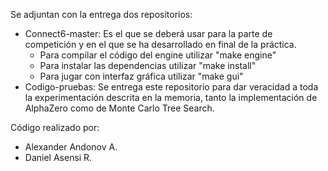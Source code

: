 Se adjuntan con la entrega dos repositorios:
- Connect6-master: Es el que se deberá usar para la parte de competición y en el que se ha desarrollado en final de la práctica.
	- Para compilar el código del engine utilizar "make engine"
	- Para instalar las dependencias utilizar "make install"
	- Para jugar con interfaz gráfica utilizar "make gui"
- Codigo-pruebas: Se entrega este repositorio para dar veracidad a toda la experimentación descrita en la memoria, tanto la implementación de AlphaZero como de Monte Carlo Tree Search.

Código realizado por:
- Alexander Andonov A.
- Daniel Asensi R.
